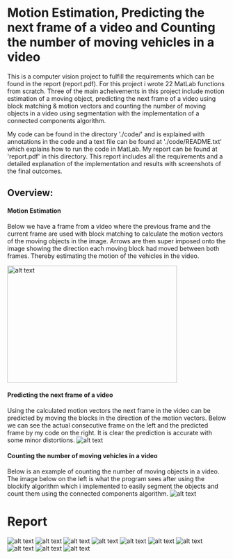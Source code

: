 # Motion Estimation, Predicting the next frame of a video and Counting the number of moving vehicles in a video

This is a computer vision project to fulfill the requirements which can be found in the report (report.pdf). For this project i wrote 22 MatLab functions from scratch. Three of the main acheivements in this project include motion estimation of a moving object, predicting the next frame of a video using block matching & motion vectors and counting the number of moving objects in a video using segmentation with the implementation of a connected components algorithm.

My code can be found in the directory './code/' and is explained with annotations in the code and a text file can be found at './code/README.txt' which explains how to run the code in MatLab. My report can be found at 'report.pdf' in this directory. This report includes all the requirements and a detailed explanation of the implementation and results with screenshots of the final outcomes.

## Overview:
#### Motion Estimation
Below we have a frame from a video where the previous frame and the current frame are used with block matching to calculate the motion vectors of the moving objects in the image. Arrows are then super imposed onto the image showing the direction each moving block had moved between both frames. Thereby estimating the motion of the vehicles in the video.

<img src="https://github.com/HarrishanSK/MotionEstimation/blob/master/images/motionField.jpg" alt="alt text" width ="390" height ="270">

#### Predicting the next frame of a video
Using the calculated motion vectors the next frame in the video can be predicted by moving the blocks in the direction of the motion vectors. Below we can see the actual consecutive frame on the left and the predicted frame by my code on the right. It is clear the prediction is accurate with some minor distortions.
<img src="https://github.com/HarrishanSK/MotionEstimation/blob/master/images/predictedFrame.png" alt="alt text">

#### Counting the number of moving vehicles in a video
Below is an example of counting the number of moving objects in a video. The image below on the left is what the program sees after using the blockify algorithm which i implemented to easily segment the objects and count them using the connected components algorithm.
<img src="https://github.com/HarrishanSK/MotionEstimation/blob/master/images/counting.png" alt="alt text">


# Report
<img src="https://github.com/HarrishanSK/MotionEstimation/blob/master/images/page1.png" alt="alt text">
<img src="https://github.com/HarrishanSK/MotionEstimation/blob/master/images/page2.png" alt="alt text">
<img src="https://github.com/HarrishanSK/MotionEstimation/blob/master/images/page3.png" alt="alt text">
<img src="https://github.com/HarrishanSK/MotionEstimation/blob/master/images/page4.png" alt="alt text">
<img src="https://github.com/HarrishanSK/MotionEstimation/blob/master/images/page5.png" alt="alt text">
<img src="https://github.com/HarrishanSK/MotionEstimation/blob/master/images/page6.png" alt="alt text">
<img src="https://github.com/HarrishanSK/MotionEstimation/blob/master/images/page 7.png" alt="alt text">
<img src="https://github.com/HarrishanSK/MotionEstimation/blob/master/images/page8.png" alt="alt text">
<img src="https://github.com/HarrishanSK/MotionEstimation/blob/master/images/page9.png" alt="alt text">
<img src="https://github.com/HarrishanSK/MotionEstimation/blob/master/images/page10.png" alt="alt text">
